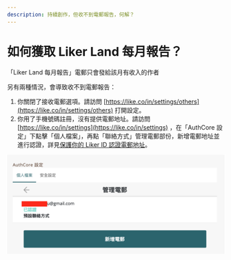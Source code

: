 ```yaml
---
description: 持續創作，但收不到電郵報告，何解？
---
```


# 如何獲取 Liker Land 每月報告？

「Liker Land 每月報告」電郵只會發給該月有收入的作者

另有兩種情況，會導致收不到電郵報告：

1. 你關閉了接收電郵選項。請訪問 [https://like.co/in/settings/others](https://like.co/in/settings/others) 打開設定。
2. 你用了手機號碼註冊，沒有提供電郵地址。請訪問 [https://like.co/in/settings](https://like.co/in/settings) ，在「AuthCore 設定」下點擊「個人檔案」，再點「聯絡方式」管理電郵部份，新增電郵地址並進行認證，詳見[保護你的 Liker ID 認證電郵地址](https://docs.like.co/v/zh/user-guide/liker-id/verifying-email-address#ren-zheng-dian-you-di-zhi)。

![](../../.gitbook/assets/monthly-report-email-setting.png)

